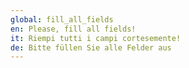```yaml
---
global: fill_all_fields
en: Please, fill all fields!
it: Riempi tutti i campi cortesemente!
de: Bitte füllen Sie alle Felder aus
---
```

